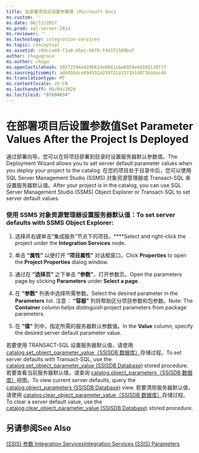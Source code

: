 ```yaml
---
title: 在部署项目后设置参数值 |Microsoft Docs
ms.custom: ''
ms.date: 06/13/2017
ms.prod: sql-server-2014
ms.reviewer: ''
ms.technology: integration-services
ms.topic: conceptual
ms.assetid: c9dcca4d-f1a0-45ec-b078-f4d372589baf
author: chugugrace
ms.author: chugu
ms.openlocfilehash: 39572594e429b61de0641c6e6929e84105138f1f
ms.sourcegitcommit: ad4d92dce894592a259721a1571b1d8736abacdb
ms.translationtype: MT
ms.contentlocale: zh-CN
ms.lasthandoff: 08/04/2020
ms.locfileid: "87694034"
---
```

# <a name="set-parameter-values-after-the-project-is-deployed"></a><span data-ttu-id="f9ea0-102">在部署项目后设置参数值</span><span class="sxs-lookup"><span data-stu-id="f9ea0-102">Set Parameter Values After the Project Is Deployed</span></span>
  <span data-ttu-id="f9ea0-103">通过部署向导，您可以在将项目部署到目录时设置服务器默认参数值。</span><span class="sxs-lookup"><span data-stu-id="f9ea0-103">The Deployment Wizard allows you to set server default parameter values when you deploy your project to the catalog.</span></span> <span data-ttu-id="f9ea0-104">在您的项目处于目录中后，您可以使用 SQL Server Management Studio (SSMS) 对象资源管理器或 Transact-SQL 来设置服务器默认值。</span><span class="sxs-lookup"><span data-stu-id="f9ea0-104">After your project is in the catalog, you can use SQL Server Management Studio (SSMS) Object Explorer or Transact-SQL to set server default values.</span></span>  
  
### <a name="to-set-server-defaults-with-ssms-object-explorer"></a><span data-ttu-id="f9ea0-105">使用 SSMS 对象资源管理器设置服务器默认值：</span><span class="sxs-lookup"><span data-stu-id="f9ea0-105">To set server defaults with SSMS Object Explorer:</span></span>  
  
1.  <span data-ttu-id="f9ea0-106">选择并右键单击“集成服务”节点下的项目。\*\*\*\*</span><span class="sxs-lookup"><span data-stu-id="f9ea0-106">Select and right-click the project under the **Integration Services** node.</span></span>  
  
2.  <span data-ttu-id="f9ea0-107">单击 **“属性”** 以便打开 **“项目属性”** 对话框窗口。</span><span class="sxs-lookup"><span data-stu-id="f9ea0-107">Click **Properties** to open the **Project Properties** dialog window.</span></span>  
  
3.  <span data-ttu-id="f9ea0-108">通过在 **“选择页”** 之下单击 **“参数”**，打开参数页。</span><span class="sxs-lookup"><span data-stu-id="f9ea0-108">Open the parameters page by clicking **Parameters** under **Select a page**.</span></span>  
  
4.  <span data-ttu-id="f9ea0-109">在 **“参数”** 列表中选择所需参数。</span><span class="sxs-lookup"><span data-stu-id="f9ea0-109">Select the desired parameter in the **Parameters** list.</span></span> <span data-ttu-id="f9ea0-110">注意： **“容器”** 列将帮助区分项目参数和包参数。</span><span class="sxs-lookup"><span data-stu-id="f9ea0-110">Note: The **Container** column helps distinguish project parameters from package parameters.</span></span>  
  
5.  <span data-ttu-id="f9ea0-111">在 **“值”** 列中，指定所需的服务器默认参数值。</span><span class="sxs-lookup"><span data-stu-id="f9ea0-111">In the **Value** column, specify the desired server default parameter value.</span></span>  
  
 <span data-ttu-id="f9ea0-112">若要使用 TRANSACT-SQL 设置服务器默认值，请使用 [catalog.set_object_parameter_value（SSISDB 数据库）](/sql/integration-services/system-stored-procedures/catalog-set-object-parameter-value-ssisdb-database)存储过程。</span><span class="sxs-lookup"><span data-stu-id="f9ea0-112">To set server defaults with Transact-SQL, use the [catalog.set_object_parameter_value &#40;SSISDB Database&#41;](/sql/integration-services/system-stored-procedures/catalog-set-object-parameter-value-ssisdb-database) stored procedure.</span></span> <span data-ttu-id="f9ea0-113">若要查看当前服务器默认值，请查询 [catalog.object_parameters（SSISDB 数据库）](/sql/integration-services/system-views/catalog-object-parameters-ssisdb-database)视图。</span><span class="sxs-lookup"><span data-stu-id="f9ea0-113">To view current server defaults, query the [catalog.object_parameters &#40;SSISDB Database&#41;](/sql/integration-services/system-views/catalog-object-parameters-ssisdb-database) view.</span></span> <span data-ttu-id="f9ea0-114">若要清除服务器默认值，请使用 [catalog.clear_object_parameter_value（SSISDB 数据库）](/sql/integration-services/system-stored-procedures/catalog-clear-object-parameter-value-ssisdb-database)存储过程。</span><span class="sxs-lookup"><span data-stu-id="f9ea0-114">To clear a server default value, use the [catalog.clear_object_parameter_value &#40;SSISDB Database&#41;](/sql/integration-services/system-stored-procedures/catalog-clear-object-parameter-value-ssisdb-database) stored procedure.</span></span>  
  
## <a name="see-also"></a><span data-ttu-id="f9ea0-115">另请参阅</span><span class="sxs-lookup"><span data-stu-id="f9ea0-115">See Also</span></span>  
 [<span data-ttu-id="f9ea0-116">&#40;SSIS&#41; 参数 Integration Services</span><span class="sxs-lookup"><span data-stu-id="f9ea0-116">Integration Services &#40;SSIS&#41; Parameters</span></span>](integration-services-ssis-package-and-project-parameters.md)  
  
  
